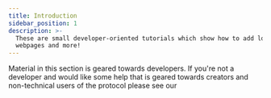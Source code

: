 ```yaml
---
title: Introduction
sidebar_position: 1
description: >-
  These are small developer-oriented tutorials which show how to add locks to
  webpages and more!
---
```


Material in this section is geared towards developers. If you're not a developer and would like some help that is geared towards creators and non-technical users of the protocol please see our
